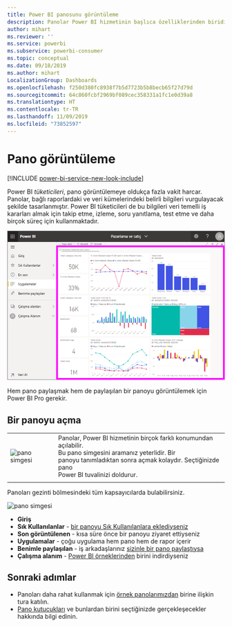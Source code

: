 ```yaml
---
title: Power BI panosunu görüntüleme
description: Panolar Power BI hizmetinin başlıca özelliklerinden biridir; panoya açmayı ve görüntülemeyi öğrenin.
author: mihart
ms.reviewer: ''
ms.service: powerbi
ms.subservice: powerbi-consumer
ms.topic: conceptual
ms.date: 09/18/2019
ms.author: mihart
LocalizationGroup: Dashboards
ms.openlocfilehash: f250d380fc8938f7b5d7723b5b8becb65f27d79d
ms.sourcegitcommit: 64c860fcbf2969bf089cec358331a1fc1e0d39a8
ms.translationtype: HT
ms.contentlocale: tr-TR
ms.lasthandoff: 11/09/2019
ms.locfileid: "73852597"
---
```

# <a name="view-a-dashboard"></a>Pano görüntüleme

[!INCLUDE [power-bi-service-new-look-include](../includes/power-bi-service-new-look-include.md)]

Power BI *tüketicileri*, pano görüntülemeye oldukça fazla vakit harcar. Panolar, bağlı raporlardaki ve veri kümelerindeki belirli bilgileri vurgulayacak şekilde tasarlanmıştır. Power BI tüketicileri de bu bilgileri veri temelli iş kararları almak için takip etme, izleme, soru yanıtlama, test etme ve daha birçok süreç için kullanmaktadır.

![pano](media/end-user-dashboard-open/power-bi-new-dash-new.png)


Hem pano paylaşmak hem de paylaşılan bir panoyu görüntülemek için Power BI Pro gerekir.

## <a name="open-a-dashboard"></a>Bir panoyu açma



|              |         |
|------------|--------------------------------|
|![pano simgesi](media/end-user-dashboard-open/power-bi-dashboard-icon.png)      |Panolar, Power BI hizmetinin birçok farklı konumundan açılabilir. <br> Bu pano simgesini aramanız yeterlidir. Bir <br>panoyu tanımladıktan sonra açmak kolaydır. Seçtiğinizde pano <br>Power BI tuvalinizi doldurur. |
|                    |          |



Panoları gezinti bölmesindeki tüm kapsayıcılarda bulabilirsiniz. 

![pano simgesi](media/end-user-dashboard-open/power-bi-open-dashboards.gif)

- **Giriş** 
- **Sık Kullanılanlar** - [bir panoyu Sık Kullanılanlara eklediyseniz](end-user-favorite.md)
- **Son görüntülenen** - kısa süre önce bir panoyu ziyaret ettiyseniz
- **Uygulamalar** - çoğu uygulama hem pano hem de rapor içerir
- **Benimle paylaşılan** - iş arkadaşlarınız [sizinle bir pano paylaştıysa](end-user-shared-with-me.md)
- **Çalışma alanım** - [Power BI örneklerinden](../sample-datasets.md) birini indirdiyseniz



## <a name="next-steps"></a>Sonraki adımlar
* Panoları daha rahat kullanmak için [örnek panolarımızdan](../sample-tutorial-connect-to-the-samples.md) birine ilişkin tura katılın.
* [Pano kutucukları](end-user-tiles.md) ve bunlardan birini seçtiğinizde gerçekleşecekler hakkında bilgi edinin.